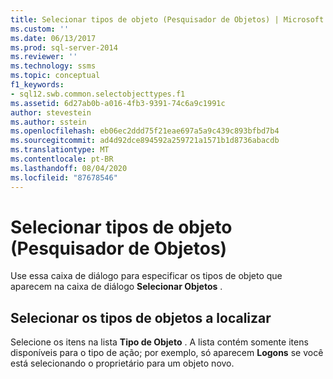 ```yaml
---
title: Selecionar tipos de objeto (Pesquisador de Objetos) | Microsoft Docs
ms.custom: ''
ms.date: 06/13/2017
ms.prod: sql-server-2014
ms.reviewer: ''
ms.technology: ssms
ms.topic: conceptual
f1_keywords:
- sql12.swb.common.selectobjecttypes.f1
ms.assetid: 6d27ab0b-a016-4fb3-9391-74c6a9c1991c
author: stevestein
ms.author: sstein
ms.openlocfilehash: eb06ec2ddd75f21eae697a5a9c439c893bfbd7b4
ms.sourcegitcommit: ad4d92dce894592a259721a1571b1d8736abacdb
ms.translationtype: MT
ms.contentlocale: pt-BR
ms.lasthandoff: 08/04/2020
ms.locfileid: "87678546"
---
```

# <a name="select-object-types-object-explorer"></a>Selecionar tipos de objeto (Pesquisador de Objetos)
  Use essa caixa de diálogo para especificar os tipos de objeto que aparecem na caixa de diálogo **Selecionar Objetos** .  
  
## <a name="select-the-types-of-objects-to-find"></a>Selecionar os tipos de objetos a localizar  
 Selecione os itens na lista **Tipo de Objeto** . A lista contém somente itens disponíveis para o tipo de ação; por exemplo, só aparecem **Logons** se você está selecionando o proprietário para um objeto novo.  
  
  
